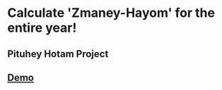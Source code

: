 # Calculate 'Zmaney-Hayom' for the entire year!

## Pituhey Hotam Project

## [Demo](https://michael-3-141.github.io/zmanim-sheet/)
